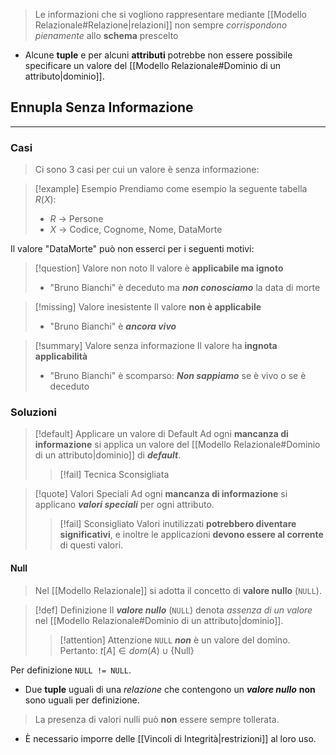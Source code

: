 >Le informazioni che si vogliono rappresentare mediante [[Modello Relazionale#Relazione|relazioni]] non sempre *corrispondono pienamente* allo **schema** prescelto
- Alcune **tuple** e per alcuni **attributi** potrebbe non essere possibile specificare un valore del [[Modello Relazionale#Dominio di un attributo|dominio]].

## Ennupla Senza Informazione
---
### Casi
> Ci sono 3 casi per cui un valore è senza informazione:

>[!example] Esempio
>Prendiamo come esempio la seguente tabella $R(X)$:
>- $R$ -> Persone
>- $X$ -> Codice, Cognome, Nome, DataMorte

Il valore "DataMorte" può non esserci per i seguenti motivi:

>[!question] Valore non noto
>Il valore è **applicabile ma ignoto**
>- "Bruno Bianchi" è deceduto ma ***non conosciamo*** la data di morte 

>[!missing] Valore inesistente
>Il valore **non è applicabile**
>- "Bruno Bianchi" è ***ancora vivo***

>[!summary] Valore senza informazione
>Il valore ha **ingnota applicabilità**
>- "Bruno Bianchi" è scomparso: ***Non sappiamo*** se è vivo o se è deceduto

### Soluzioni
>[!default] Applicare un valore di Default
>Ad ogni **mancanza di informazione** si applica un valore del [[Modello Relazionale#Dominio di un attributo|dominio]] di ***default***.
>>[!fail] Tecnica Sconsigliata


>[!quote] Valori Speciali
>Ad ogni **mancanza di informazione** si applicano ***valori speciali*** per ogni attributo.
>>[!fail] Sconsigliato
>>Valori inutilizzati **potrebbero diventare significativi**, e inoltre le applicazioni **devono essere al corrente** di questi valori.

#### Null
>Nel [[Modello Relazionale]] si adotta il concetto di **valore nullo** (`NULL`).

>[!def] Definizione
>Il ***valore nullo*** (`NULL`) denota *assenza di un valore* nel [[Modello Relazionale#Dominio di un attributo|dominio]].
>>[!attention] Attenzione
>>`NULL` ***non*** è un valore del domino.
>>Pertanto: $t[A]\in dom(A)\cup \{ \text{Null} \}$

Per definizione `NULL != NULL`.
- Due **tuple** uguali di una *relazione* che contengono un ***valore nullo*** **non** sono uguali per definizione.

>La presenza di valori nulli può **non** essere sempre tollerata.
- È necessario imporre delle [[Vincoli di Integrità|restrizioni]] al loro uso.